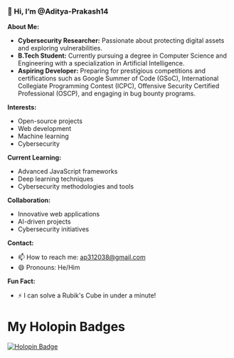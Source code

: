 ### 👋 Hi, I’m @Aditya-Prakash14

**About Me:**
- **Cybersecurity Researcher:** Passionate about protecting digital assets and exploring vulnerabilities.
- **B.Tech Student:** Currently pursuing a degree in Computer Science and Engineering with a specialization in Artificial Intelligence.
- **Aspiring Developer:** Preparing for prestigious competitions and certifications such as Google Summer of Code (GSoC), International Collegiate Programming Contest (ICPC), Offensive Security Certified Professional (OSCP), and engaging in bug bounty programs.

**Interests:**
- Open-source projects
- Web development
- Machine learning
- Cybersecurity

**Current Learning:**
- Advanced JavaScript frameworks
- Deep learning techniques
- Cybersecurity methodologies and tools

**Collaboration:**
- Innovative web applications
- AI-driven projects
- Cybersecurity initiatives

**Contact:**
- 📫 How to reach me: ap312038@gmail.com
- 😄 Pronouns: He/Him

**Fun Fact:**
- ⚡ I can solve a Rubik's Cube in under a minute!
# My Holopin Badges

[![Holopin Badge](https://holopin.io/api/user/board?user=adityaprakash14)](https://holopin.io/@adityaprakash14)




